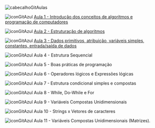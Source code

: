 ![cabecalhoGitAulas](https://github.com/brunamota/AP1/assets/66503956/8152064c-3f07-46cc-be30-c175f60954d6)


![iconGitAzul](https://github.com/brunamota/AP1/assets/66503956/99201d27-f0a8-4754-947d-062f3a5479af) [Aula 1 - Introdução dos conceitos de algoritmos e programação de computadores](https://github.com/brunamota/AP1/files/14972752/Aula.1.-.Introducao.pdf)

![iconGitAzul](https://github.com/brunamota/AP1/assets/66503956/99201d27-f0a8-4754-947d-062f3a5479af) [Aula 2 - Estruturação de algoritmos](https://github.com/brunamota/AP1/files/15055577/Aula.2.-.Estruturacao.de.algoritmos.pdf)

![iconGitAzul](https://github.com/brunamota/AP1/assets/66503956/99201d27-f0a8-4754-947d-062f3a5479af) [Aula 3 - Dados primitivos, atribuição, variáveis simples, constantes, entrada/saída de dados](https://github.com/brunamota/AP1/blob/main/Aulas/Aula%203.md)

![iconGitAzul](https://github.com/brunamota/AP1/assets/66503956/99201d27-f0a8-4754-947d-062f3a5479af) Aula 4 - Estrutura Sequencial

![iconGitAzul](https://github.com/brunamota/AP1/assets/66503956/99201d27-f0a8-4754-947d-062f3a5479af) Aula 5 - Boas práticas de programação

![iconGitAzul](https://github.com/brunamota/AP1/assets/66503956/99201d27-f0a8-4754-947d-062f3a5479af) Aula 6 - Operadores lógicos e Expressões lógicas

![iconGitAzul](https://github.com/brunamota/AP1/assets/66503956/99201d27-f0a8-4754-947d-062f3a5479af) Aula 7 - Estrutura condicional simples e compostas

![iconGitAzul](https://github.com/brunamota/AP1/assets/66503956/99201d27-f0a8-4754-947d-062f3a5479af) Aula 8 - While, Do-While e For

![iconGitAzul](https://github.com/brunamota/AP1/assets/66503956/99201d27-f0a8-4754-947d-062f3a5479af) Aula 9 - Variáveis Compostas Unidimensionais 

![iconGitAzul](https://github.com/brunamota/AP1/assets/66503956/99201d27-f0a8-4754-947d-062f3a5479af) Aula 10 - Strings x Vetores de caracteres

![iconGitAzul](https://github.com/brunamota/AP1/assets/66503956/99201d27-f0a8-4754-947d-062f3a5479af) Aula 11 - Variáveis Compostas Unidimensionais (Matrizes).
